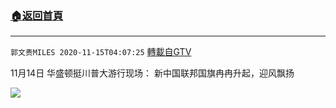﻿###  [:house:返回首頁](https://github.com/ourhimalayas/txt)
---

`郭文贵MILES 2020-11-15T04:07:25` [轉載自GTV](https://gtv.org/web/#/UserInfo/5e596957357cc612d35a8044)

11月14日 华盛顿挺川普大游行现场：
新中国联邦国旗冉冉升起，迎风飘扬

[![](https://filegroup.gtv.org/cdn-cgi/image/width=600/https://filegroup.gtv.org/group4/default/20201115/04/07/0/1bd411fc2afe539d618e816f668724da.jpg)](https://filegroup.gtv.org/group4/default/20201115/04/07/0/8fa6589c2226fd5c05835d18eda9a99a.mp4)